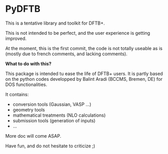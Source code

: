 # PyDFTB

This is a tentative library and toolkit for DFTB+.

This is not intended to be perfect, and the user experience is getting improved.

At the moment, this is the first commit, the code is not totally useable as is (mostly due to french comments, and lacking comments).


**What to do with this?**

This package is intended tu ease the life of DFTB+ users. It is partly based on the python codes developped by Balint Aradi (BCCMS, Bremen, DE) for DOS functionalities.

It contains:

- conversion tools (Gaussian, VASP ...)
- geometry tools
- mathematical treatments (NLO calculations)
- submission tools (generation of inputs)
- ...


More doc will come ASAP.

Have fun, and do not hesitate to criticize ;)
